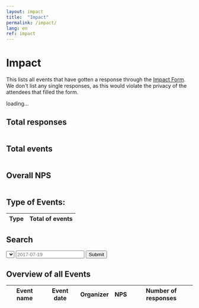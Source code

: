 ```yaml
---
layout: impact
title:  "Impact"
permalink: /impact/
lang: en
ref: impact
---
```


# Impact

This lists all events that have gotten a response through the [Impact Form](/howwasit). We don't list any single responses, as this would violate the privacy of the attendees that filled the form.

<div id="loading">
  <span class="glyphicon glyphicon-refresh" aria-hidden="true"></span> loading...
</div>

<div class="impact-totals hidden">
  <div class="dashboard">
    <div class="column">
      <h2>Total responses</h2>
      <span class="total-responses"></span>
    </div>
    <div class="column">
      <h2>Total events</h2>
      <span class="total-events"></span>
    </div>
    <div class="column">
      <h2>Overall NPS</h2>
      <span class="overall-nps"></span>
    </div>
  </div>

  <h2>Type of Events:</h2>
  <table>
    <thead>
      <tr>
        <th>Type</th>
        <th>Total of events</th>
      </tr>
    </thead>
    <tbody class="total-event-types">
    </tbody>
  </table>

  <h2>Search</h2>
  <form id="impact-event-search">
    <select id="search-name"></select>
    <input class="form-control" id="date" name="date" placeholder="2017-07-19" data-toggle="datepicker" data-date-format="yyyy-mm-dd" />
    <input class="submit" type="submit" />
  </form>

  <h2>Overview of all Events</h2>
  <table>
    <thead>
      <tr>
        <th>Event name</th>
        <th>Event date</th>
        <th>Organizer</th>
        <th>NPS</th>
        <th>Number of responses</th>
      </tr>
    </thead>
    <tbody class="events-table">
    </tbody>
  </table>
</div>
